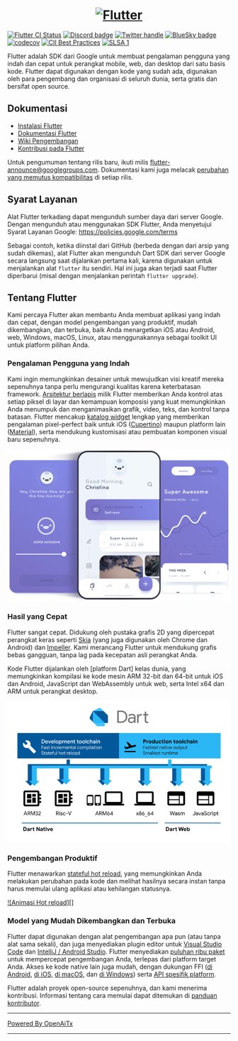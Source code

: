 <a href="https://flutter.dev/">
  <h1 align="center">
    <picture>
      <source media="(prefers-color-scheme: dark)" srcset="https://storage.googleapis.com/cms-storage-bucket/6e19fee6b47b36ca613f.png">
      <img alt="Flutter" src="https://storage.googleapis.com/cms-storage-bucket/c823e53b3a1a7b0d36a9.png">
    </picture>
  </h1>
</a>

[![Flutter CI Status](https://flutter-dashboard.appspot.com/api/public/build-status-badge?repo=flutter)](https://flutter-dashboard.appspot.com/#/build?repo=flutter)
[![Discord badge][]][Discord instructions]
[![Twitter handle][]][Twitter badge]
[![BlueSky badge][]][BlueSky handle]
[![codecov](https://codecov.io/gh/flutter/flutter/branch/master/graph/badge.svg?token=11yDrJU2M2)](https://codecov.io/gh/flutter/flutter)
[![CII Best Practices](https://bestpractices.coreinfrastructure.org/projects/5631/badge)](https://bestpractices.coreinfrastructure.org/projects/5631)
[![SLSA 1](https://slsa.dev/images/gh-badge-level1.svg)](https://slsa.dev)

Flutter adalah SDK dari Google untuk membuat pengalaman pengguna yang indah dan cepat untuk perangkat mobile, web, dan desktop dari satu basis kode. Flutter dapat digunakan dengan kode yang sudah ada, digunakan oleh para pengembang dan organisasi di seluruh dunia, serta gratis dan bersifat open source.

## Dokumentasi

* [Instalasi Flutter](https://flutter.dev/get-started/)
* [Dokumentasi Flutter](https://docs.flutter.dev/)
* [Wiki Pengembangan](./docs/README.md)
* [Kontribusi pada Flutter](https://github.com/flutter/flutter/blob/main/CONTRIBUTING.md)

Untuk pengumuman tentang rilis baru, ikuti milis
[flutter-announce@googlegroups.com](https://groups.google.com/forum/#!forum/flutter-announce).
Dokumentasi kami juga melacak [perubahan yang memutus kompatibilitas](https://docs.flutter.dev/release/breaking-changes) di setiap rilis.

## Syarat Layanan

Alat Flutter terkadang dapat mengunduh sumber daya dari server Google. Dengan mengunduh atau menggunakan SDK Flutter, Anda menyetujui Syarat Layanan Google: https://policies.google.com/terms

Sebagai contoh, ketika diinstal dari GitHub (berbeda dengan dari arsip yang sudah dikemas), alat Flutter akan mengunduh Dart SDK dari server Google secara langsung saat dijalankan pertama kali, karena digunakan untuk menjalankan alat `flutter` itu sendiri. Hal ini juga akan terjadi saat Flutter diperbarui (misal dengan menjalankan perintah `flutter upgrade`).

## Tentang Flutter

Kami percaya Flutter akan membantu Anda membuat aplikasi yang indah dan cepat, dengan model pengembangan yang produktif, mudah dikembangkan, dan terbuka, baik Anda menargetkan iOS atau Android, web, Windows, macOS, Linux, atau menggunakannya sebagai toolkit UI untuk platform pilihan Anda.

### Pengalaman Pengguna yang Indah

Kami ingin memungkinkan desainer untuk mewujudkan visi kreatif mereka sepenuhnya tanpa perlu mengurangi kualitas karena keterbatasan framework. [Arsitektur berlapis](https://docs.flutter.dev/resources/inside-flutter) milik Flutter memberikan Anda kontrol atas setiap piksel di layar dan kemampuan komposisi yang kuat memungkinkan Anda menumpuk dan menganimasikan grafik, video, teks, dan kontrol tanpa batasan. Flutter mencakup [katalog widget][widget catalog] lengkap yang memberikan pengalaman pixel-perfect baik untuk iOS ([Cupertino]) maupun platform lain ([Material]), serta mendukung kustomisasi atau pembuatan komponen visual baru sepenuhnya.

<p align="center"><img src="https://github.com/flutter/website/blob/main/src/content/assets/images/docs/homepage/reflectly-hero-600px.png?raw=true" alt="Gambar hero Reflectly"></p>

### Hasil yang Cepat

Flutter sangat cepat. Didukung oleh pustaka grafis 2D yang dipercepat perangkat keras seperti [Skia] (yang juga digunakan oleh Chrome dan Android) dan [Impeller]. Kami merancang Flutter untuk mendukung grafis bebas gangguan, tanpa lag pada kecepatan asli perangkat Anda.

Kode Flutter dijalankan oleh [platform Dart] kelas dunia, yang memungkinkan kompilasi ke kode mesin ARM 32-bit dan 64-bit untuk iOS dan Android, JavaScript dan WebAssembly untuk web, serta Intel x64 dan ARM untuk perangkat desktop.

<p align="center"><img src="https://github.com/flutter/website/blob/main/src/content/assets/images/docs/homepage/dart-diagram-small.png?raw=true" alt="Diagram Dart"></p>

### Pengembangan Produktif

Flutter menawarkan [stateful hot reload][Hot reload], yang memungkinkan Anda melakukan perubahan pada kode dan melihat hasilnya secara instan tanpa harus memulai ulang aplikasi atau kehilangan statusnya.

[![Animasi Hot reload][]][Hot reload]

### Model yang Mudah Dikembangkan dan Terbuka

Flutter dapat digunakan dengan alat pengembangan apa pun (atau tanpa alat sama sekali), dan juga menyediakan plugin editor untuk [Visual Studio Code] dan [IntelliJ / Android Studio]. Flutter menyediakan [puluhan ribu paket][Flutter packages] untuk mempercepat pengembangan Anda, terlepas dari platform target Anda. Akses ke kode native lain juga mudah, dengan dukungan FFI ([di Android][Android FFI], [di iOS][iOS FFI], [di macOS][macOS FFI], dan [di Windows][Windows FFI]) serta [API spesifik platform][platform channels].

Flutter adalah proyek open-source sepenuhnya, dan kami menerima kontribusi. Informasi tentang cara memulai dapat ditemukan di [panduan kontributor](CONTRIBUTING.md).

[flutter.dev]: https://flutter.dev
[Discord instructions]: ./docs/contributing/Chat.md
[Discord badge]: https://img.shields.io/discord/608014603317936148?logo=discord
[Twitter handle]: https://img.shields.io/twitter/follow/flutterdev.svg?style=social&label=Follow
[Twitter badge]: https://twitter.com/intent/follow?screen_name=flutterdev
[BlueSky badge]: https://img.shields.io/badge/Bluesky-0285FF?logo=bluesky&logoColor=fff&label=Follow%20me%20on&color=0285FF
[BlueSky handle]: https://bsky.app/profile/flutter.dev
[layered architecture]: https://docs.flutter.dev/resources/inside-flutter
[architectural overview]: https://docs.flutter.dev/resources/architectural-overview
[widget catalog]: https://flutter.dev/widgets/
[Cupertino]: https://docs.flutter.dev/development/ui/widgets/cupertino
[Material]: https://docs.flutter.dev/development/ui/widgets/material
[Skia]: https://skia.org/
[Dart platform]: https://dart.dev/
[Hot reload animation]: https://github.com/flutter/website/blob/main/src/content/assets/images/docs/tools/android-studio/hot-reload.gif?raw=true
[Hot reload]: https://docs.flutter.dev/development/tools/hot-reload
[Visual Studio Code]: https://marketplace.visualstudio.com/items?itemName=Dart-Code.flutter
[IntelliJ / Android Studio]: https://plugins.jetbrains.com/plugin/9212-flutter
[Flutter packages]: https://pub.dev/flutter
[Android FFI]: https://docs.flutter.dev/development/platform-integration/android/c-interop
[iOS FFI]: https://docs.flutter.dev/development/platform-integration/ios/c-interop
[macOS FFI]: https://docs.flutter.dev/development/platform-integration/macos/c-interop
[Windows FFI]: https://docs.flutter.dev/development/platform-integration/windows/building#integrating-with-windows
[platform channels]: https://docs.flutter.dev/development/platform-integration/platform-channels
[interop example]: https://github.com/flutter/flutter/tree/main/examples/platform_channel
[Impeller]: https://docs.flutter.dev/perf/impeller


---


[Powered By OpenAiTx](https://github.com/OpenAiTx/OpenAiTx)


---